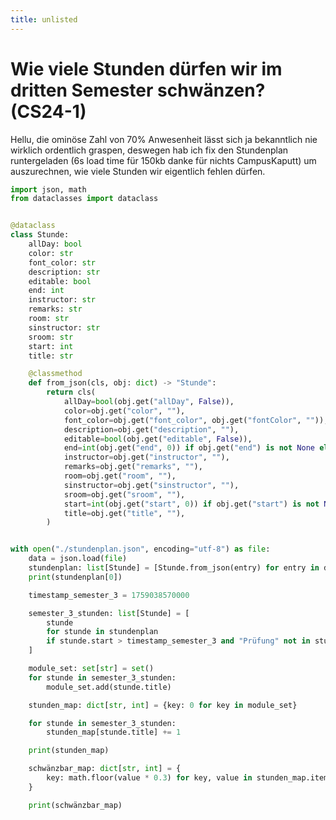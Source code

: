 ```yaml
---
title: unlisted
---
```


# Wie viele Stunden dürfen wir im dritten Semester schwänzen? (CS24-1)

Hellu, die ominöse Zahl von 70% Anwesenheit lässt sich ja bekanntlich nie wirklich ordentlich graspen, deswegen hab ich fix den Stundenplan runtergeladen (6s load time für 150kb danke für nichts CampusKaputt) um auszurechnen, wie viele Stunden wir eigentlich fehlen dürfen.

```py [main.py]
import json, math
from dataclasses import dataclass


@dataclass
class Stunde:
    allDay: bool
    color: str
    font_color: str
    description: str
    editable: bool
    end: int
    instructor: str
    remarks: str
    room: str
    sinstructor: str
    sroom: str
    start: int
    title: str

    @classmethod
    def from_json(cls, obj: dict) -> "Stunde":
        return cls(
            allDay=bool(obj.get("allDay", False)),
            color=obj.get("color", ""),
            font_color=obj.get("font_color", obj.get("fontColor", "")),
            description=obj.get("description", ""),
            editable=bool(obj.get("editable", False)),
            end=int(obj.get("end", 0)) if obj.get("end") is not None else 0,
            instructor=obj.get("instructor", ""),
            remarks=obj.get("remarks", ""),
            room=obj.get("room", ""),
            sinstructor=obj.get("sinstructor", ""),
            sroom=obj.get("sroom", ""),
            start=int(obj.get("start", 0)) if obj.get("start") is not None else 0,
            title=obj.get("title", ""),
        )


with open("./stundenplan.json", encoding="utf-8") as file:
    data = json.load(file)
    stundenplan: list[Stunde] = [Stunde.from_json(entry) for entry in data]
    print(stundenplan[0])

    timestamp_semester_3 = 1759038570000

    semester_3_stunden: list[Stunde] = [
        stunde
        for stunde in stundenplan
        if stunde.start > timestamp_semester_3 and "Prüfung" not in stunde.remarks
    ]

    module_set: set[str] = set()
    for stunde in semester_3_stunden:
        module_set.add(stunde.title)

    stunden_map: dict[str, int] = {key: 0 for key in module_set}

    for stunde in semester_3_stunden:
        stunden_map[stunde.title] += 1

    print(stunden_map)

    schwänzbar_map: dict[str, int] = {
        key: math.floor(value * 0.3) for key, value in stunden_map.items()
    }

    print(schwänzbar_map)
```
